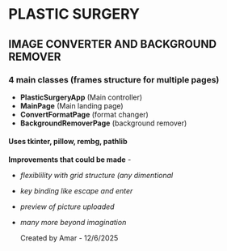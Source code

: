 # PLASTIC SURGERY
##  IMAGE CONVERTER AND BACKGROUND REMOVER  


### 4 main classes (frames structure for multiple pages)
- **PlasticSurgeryApp** (Main controller)
- **MainPage** (Main landing page)
- **ConvertFormatPage** (format changer)
- **BackgroundRemoverPage** (background remover)



#### Uses tkinter, pillow, rembg, pathlib


**Improvements that could be made** - 
- *flexiblility with grid structure (any dimentional*
- *key binding like escape and enter*
- *preview of picture uploaded*
- *many more beyond imagination*

  Created by Amar - 12/6/2025
